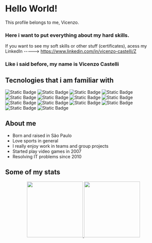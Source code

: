 # Hello World!
 This profile belongs to me, Vicenzo.

### Here i want to put everything about my hard skills.
If you want to see my soft skills or other stuff (certificates), acess my LinkedIn -----> https://www.linkedin.com/in/vicenzo-castelli/Z

### Like i said before, my name is Vicenzo Castelli
## Tecnologies that i am familiar with



![Static Badge](https://img.shields.io/badge/HTML5-%23f16529?style=for-the-badge&logo=html5&logoColor=white)
![Static Badge](https://img.shields.io/badge/CSS3-%232a65f1?style=for-the-badge&logo=css3&logoColor=white)
![Static Badge](https://img.shields.io/badge/JS-%23f0db4e?style=for-the-badge&logo=javascript&logoColor=%23323230)
![Static Badge](https://img.shields.io/badge/TS-%233178c6?style=for-the-badge&logo=typescript&logoColor=white)
![Static Badge](https://img.shields.io/badge/Java-%230c1a33?style=for-the-badge&logo=openjdk&logoColor=white)
![Static Badge](https://img.shields.io/badge/PHP-336699?style=for-the-badge&logo=PHP&logoColor=white)
![Static Badge](https://img.shields.io/badge/Angular-%23de0031?style=for-the-badge&logo=angular&logoColor=white)
![Static Badge](https://img.shields.io/badge/Dart-%2358b7f1?style=for-the-badge&logo=dart&logoColor=white)
![Static Badge](https://img.shields.io/badge/Flutter-%2347d2fd?style=for-the-badge&logo=flutter&logoColor=white)
![Static Badge](https://img.shields.io/badge/Kotlin-%23816ee2?style=for-the-badge&logo=kotlin&logoColor=white)
![Static Badge](https://img.shields.io/badge/Oracle%20Database-%23e32024?style=for-the-badge&logo=oracle&logoColor=white)
![Static Badge](https://img.shields.io/badge/Salesforce%20Database-00a8ff?style=for-the-badge&logo=salesforce&logoColor=white)
![Static Badge](https://img.shields.io/badge/MySQL-%2300758f?style=for-the-badge&logo=mysql&logoColor=white)
![Static Badge](https://img.shields.io/badge/Cisco%20Packet%20Tracer-%23049fd8?style=for-the-badge&logo=cisco&logoColor=white)

## About me

- Born and raised in São Paulo
- Love sports in general
- I really enjoy work in teams and group projects
- Started play video games in 2007
- Resolving IT problems since 2010


## Some of my stats

<p align="center">
<a href="https://github.com/pedrotura">
  <img height="180em" src="https://github-readme-stats-eight-theta.vercel.app/api?username=vicenzocastelli&show_icons=true&theme=algolia&include_all_commits=true&count_private=true"/>
  <img height="180em" src="https://github-readme-stats-eight-theta.vercel.app/api/top-langs/?username=vicenzocastelli&layout=compact&langs_count=8&theme=algolia"/>
</a>
</p>
